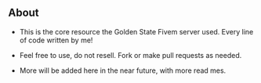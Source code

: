 ## About
- This is the core resource the Golden State Fivem server used. Every line of code written by me!
- Feel free to use, do not resell. Fork or make pull requests as needed.

- More will be added here in the near future, with more read mes.

